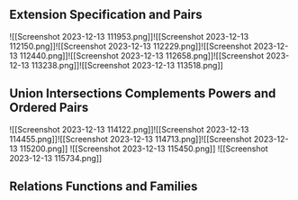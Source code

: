 Extension Specification and Pairs
---------

![[Screenshot 2023-12-13 111953.png]]![[Screenshot 2023-12-13 112150.png]]![[Screenshot 2023-12-13 112229.png]]![[Screenshot 2023-12-13 112440.png]]![[Screenshot 2023-12-13 112658.png]]![[Screenshot 2023-12-13 113238.png]]![[Screenshot 2023-12-13 113518.png]]

Union Intersections Complements Powers and Ordered Pairs
--------------------

![[Screenshot 2023-12-13 114122.png]]![[Screenshot 2023-12-13 114455.png]]![[Screenshot 2023-12-13 114713.png]]![[Screenshot 2023-12-13 115200.png]]
![[Screenshot 2023-12-13 115450.png]]
![[Screenshot 2023-12-13 115734.png]]


Relations Functions and Families
--------------------------
